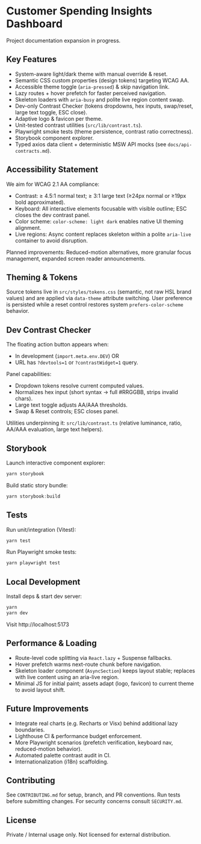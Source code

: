 # Customer Spending Insights Dashboard

Project documentation expansion in progress.

## Key Features
- System-aware light/dark theme with manual override & reset.
- Semantic CSS custom properties (design tokens) targeting WCAG AA.
- Accessible theme toggle (`aria-pressed`) & skip navigation link.
- Lazy routes + hover prefetch for faster perceived navigation.
- Skeleton loaders with `aria-busy` and polite live region content swap.
- Dev-only Contrast Checker (tokens dropdowns, hex inputs, swap/reset, large text toggle, ESC close).
- Adaptive logo & favicon per theme.
- Unit-tested contrast utilities (`src/lib/contrast.ts`).
- Playwright smoke tests (theme persistence, contrast ratio correctness).
- Storybook component explorer.
- Typed axios data client + deterministic MSW API mocks (see `docs/api-contracts.md`).

## Accessibility Statement
We aim for WCAG 2.1 AA compliance:
- Contrast: ≥ 4.5:1 normal text; ≥ 3:1 large text (≥24px normal or ≥19px bold approximated).
- Keyboard: All interactive elements focusable with visible outline; ESC closes the dev contrast panel.
- Color scheme: `color-scheme: light dark` enables native UI theming alignment.
- Live regions: Async content replaces skeleton within a polite `aria-live` container to avoid disruption.

Planned improvements: Reduced-motion alternatives, more granular focus management, expanded screen reader announcements.

## Theming & Tokens
Source tokens live in `src/styles/tokens.css` (semantic, not raw HSL brand values) and are applied via `data-theme` attribute switching. User preference is persisted while a reset control restores system `prefers-color-scheme` behavior.

## Dev Contrast Checker
The floating action button appears when:
- In development (`import.meta.env.DEV`) OR
- URL has `?devtools=1` or `?contrastWidget=1` query.

Panel capabilities:
- Dropdown tokens resolve current computed values.
- Normalizes hex input (short syntax -> full #RRGGBB, strips invalid chars).
- Large text toggle adjusts AA/AAA thresholds.
- Swap & Reset controls; ESC closes panel.

Utilities underpinning it: `src/lib/contrast.ts` (relative luminance, ratio, AA/AAA evaluation, large text helpers).

## Storybook
Launch interactive component explorer:
```powershell
yarn storybook
```
Build static story bundle:
```powershell
yarn storybook:build
```

## Tests
Run unit/integration (Vitest):
```powershell
yarn test
```
Run Playwright smoke tests:
```powershell
yarn playwright test
```

## Local Development
Install deps & start dev server:
```powershell
yarn
yarn dev
```
Visit http://localhost:5173

## Performance & Loading
- Route-level code splitting via `React.lazy` + Suspense fallbacks.
- Hover prefetch warms next-route chunk before navigation.
- Skeleton loader component (`AsyncSection`) keeps layout stable; replaces with live content using an aria-live region.
- Minimal JS for initial paint; assets adapt (logo, favicon) to current theme to avoid layout shift.

## Future Improvements
- Integrate real charts (e.g. Recharts or Visx) behind additional lazy boundaries.
- Lighthouse CI & performance budget enforcement.
- More Playwright scenarios (prefetch verification, keyboard nav, reduced-motion behavior).
- Automated palette contrast audit in CI.
- Internationalization (i18n) scaffolding.

## Contributing
See `CONTRIBUTING.md` for setup, branch, and PR conventions. Run tests before submitting changes. For security concerns consult `SECURITY.md`.

## License
Private / Internal usage only. Not licensed for external distribution.
